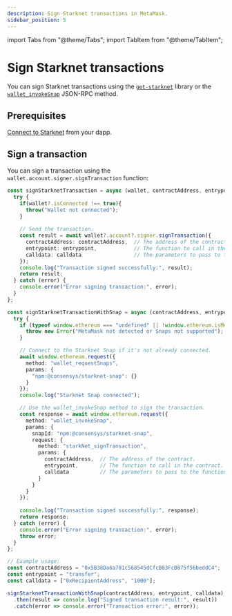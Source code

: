 ```yaml
---
description: Sign Starknet transactions in MetaMask.
sidebar_position: 5
---
```


import Tabs from "@theme/Tabs";
import TabItem from "@theme/TabItem";

# Sign Starknet transactions

You can sign Starknet transactions using the
[`get-starknet`](https://github.com/starknet-io/get-starknet) library or the
[`wallet_invokeSnap`](/snaps/reference/wallet-api-for-snaps/#wallet_invokesnap) JSON-RPC method.

## Prerequisites

[Connect to Starknet](connect-to-starknet.md) from your dapp.

## Sign a transaction

You can sign a transaction using the `wallet.account.signer.signTransaction` function:

<Tabs>
  <TabItem value="get-starknet" default>

  ```typescript
  const signStarknetTransaction = async (wallet, contractAddress, entrypoint, calldata) => {
    try {
      if(wallet?.isConnected !== true){
        throw("Wallet not connected");
      } 
    
      // Send the transaction.
      const result = await wallet?.account?.signer.signTransaction({
        contractAddress: contractAddress,  // The address of the contract.
        entrypoint: entrypoint,            // The function to call in the contract.
        calldata: calldata                 // The parameters to pass to the function.
      });
      console.log("Transaction signed successfully:", result);
      return result;
    } catch (error) {
      console.error("Error signing transaction:", error);
    }
  };
  ```
  </TabItem>
  <TabItem value="wallet_invokeSnap">

  ```typescript
  const signStarknetTransactionWithSnap = async (contractAddress, entrypoint, calldata) => {
    try {
      if (typeof window.ethereum === "undefined" || !window.ethereum.isMetaMask) {
        throw new Error("MetaMask not detected or Snaps not supported");
      }

      // Connect to the Starknet Snap if it's not already connected.
      await window.ethereum.request({
        method: "wallet_requestSnaps",
        params: {
          "npm:@consensys/starknet-snap": {}
        }
      });
      console.log("Starknet Snap connected");

      // Use the wallet_invokeSnap method to sign the transaction.
      const response = await window.ethereum.request({
        method: "wallet_invokeSnap",
        params: {
          snapId: "npm:@consensys/starknet-snap",
          request: {
            method: "starkNet_signTransaction",
            params: {
              contractAddress,  // The address of the contract.
              entrypoint,       // The function to call in the contract.
              calldata          // The parameters to pass to the function (as an array).
            }
          }
        }
      });
      
      console.log("Transaction signed successfully:", response);
      return response;
    } catch (error) {
      console.error("Error signing transaction:", error);
      throw error;
    }
  };

  // Example usage:
  const contractAddress = "0x5B38Da6a701c568545dCfcB03FcB875f56beddC4";
  const entrypoint = "transfer";
  const calldata = ["0xRecipientAddress", "1000"];

  signStarknetTransactionWithSnap(contractAddress, entrypoint, calldata)
    .then(result => console.log("Signed transaction result:", result))
    .catch(error => console.error("Transaction error:", error));
  ```
 
  </TabItem> 
</Tabs>